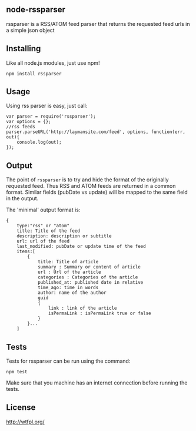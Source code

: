 node-rssparser
----------------

rssparser is a RSS/ATOM feed parser that returns the requested feed urls in a simple json object 

Installing
----------

Like all node.js modules, just use npm!

```
npm install rssparser
```

Usage
-----

Using rss parser is easy, just call:

```
var parser = require('rssparser');
var options = {};
//rss feeds
parser.parseURL('http://laymansite.com/feed', options, function(err, out){
	console.log(out);
});
```

Output
------

The point of `rssparser` is to try and hide the format of the originally requested feed. Thus RSS and ATOM feeds are returned in a common format. Similar fields (pubDate vs update) will be mapped to the same field in the output.

The 'minimal' output format is:

```
{
	type:"rss" or "atom"
	title: Title of the feed
	description: description or subtitle
	url: url of the feed
	last_modified: pubDate or update time of the feed
	items:[
		{
			title: Title of article
			summary	: Summary or content of article
			url	: Url of the article
			categories : Categories of the article
			published_at: published date in relative
			time_ago: time in words
			author:	name of the author	
			guid		
			{
				link : link of the article
				isPermaLink	: isPermaLink true or false
			}	
		}...
	]
```

Tests
-----

Tests for rssparser can be run using the command:

```
npm test
```

Make sure that you machine has an internet connection before running the
tests.

License
-------

http://wtfpl.org/


